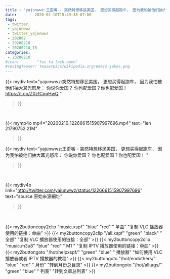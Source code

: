 ```yaml
---
title : "yajunwwz:王歪嘴 - 突然特想移民美国， 更想买得起跑车， 因为我怕被他们抽大耳光怒斥： 你说你爱国？ 你也配爱国？你也配爱国！ "
date:        2020-02-10T15:49:38-07:00
tags:
 - twitter
 - yajunwwz
 - twitter_yajunwwz
 - 202002
 - 20200210
 - 20200210_15
categories:
 - 20200210
#icon:        "fas fa-lock-open"
#resImgTeaser: teaserpics/wikipedia.org/emacs-jokes.png
---
```


{{< mydiv text="yajunwwz:突然特想移民美国， 更想买得起跑车， 因为我怕被他们抽大耳光怒斥： 你说你爱国？ 你也配爱国？你也配爱国！ https://t.co/Z0zfCqqHwQ "
>}}
<br>


{{< mymp4o mp4="20200210_1226661515907997696.mp4"
text="len 21790752    21M"
>}}


{{< mydiv text="yajunwwz:王歪嘴 - 突然特想移民美国， 更想买得起跑车， 因为我怕被他们抽大耳光怒斥： 你说你爱国？ 你也配爱国？你也配爱国！ "
>}}
<br>

{{< mydiv4o link="http://twitter.com/yajunwwz/status/1226661515907997696"
text="source 原始來源網址"
>}}


<br>



{{< my2buttoncopy2clip "music.xspf"        "blue"   "red"    " 单曲"  "复制 VLC 播放器使用的链接：单曲" >}} {{< my2buttoncopy2clip "/all.xspf"         "green"  "black"  " 全部"  "复制 VLC 播放器使用的链接：全部" >}} {{< my2buttoncopy2clip "music.m3u8"        "blue"   "red"    " M1 "    "复制 IPTV 播放器使用的链接：单曲" >}} {{< my2buttongoto      "/hot/helpxspf/"    "green"  "blue"   " 播放器" "如何使用 VLC 播放器或者 IPTV 播放器的教程" >}} {{< my2buttongoto      "/hot/endothers/"   "blue"   "red"    " 月份"   "转到月份总目录" >}} {{< my2buttongoto      "/hot/alltags/"     "green"  "blue"   " 列表"   "转到文章总列表" >}} 
